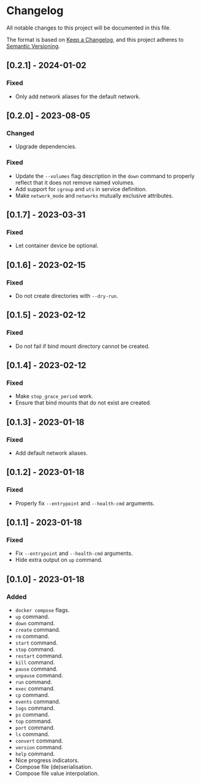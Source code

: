 # Changelog

All notable changes to this project will be documented in this file.

The format is based on [Keep a Changelog](https://keepachangelog.com/en/1.0.0/),
and this project adheres to [Semantic Versioning](https://semver.org/spec/v2.0.0.html).

## [0.2.1] - 2024-01-02

### Fixed

- Only add network aliases for the default network.

## [0.2.0] - 2023-08-05

### Changed

- Upgrade dependencies.

### Fixed

- Update the `--volumes` flag description in the `down` command to properly reflect that it does not remove named volumes.
- Add support for `cgroup` and `uts` in service definition.
- Make `network_mode` and `networks` mutually exclusive attributes.

## [0.1.7] - 2023-03-31

### Fixed

- Let container device be optional.

## [0.1.6] - 2023-02-15

### Fixed

- Do not create directories with `--dry-run`.

## [0.1.5] - 2023-02-12

### Fixed

- Do not fail if bind mount directory cannot be created.

## [0.1.4] - 2023-02-12

### Fixed

- Make `stop_grace_period` work.
- Ensure that bind mounts that do not exist are created.

## [0.1.3] - 2023-01-18

### Fixed

- Add default network aliases.

## [0.1.2] - 2023-01-18

### Fixed

- Properly fix `--entrypoint` and `--health-cmd` arguments.

## [0.1.1] - 2023-01-18

### Fixed

- Fix `--entrypoint` and `--health-cmd` arguments.
- Hide extra output on `up` command.

## [0.1.0] - 2023-01-18

### Added

- `docker compose` flags.
- `up` command.
- `down` command.
- `create` command.
- `rm` command.
- `start` command.
- `stop` command.
- `restart` command.
- `kill` command.
- `pause` command.
- `unpause` command.
- `run` command.
- `exec` command.
- `cp` command.
- `events` command.
- `logs` command.
- `ps` command.
- `top` command.
- `port` command.
- `ls` command.
- `convert` command.
- `version` command.
- `help` command.
- Nice progress indicators.
- Compose file (de)serialisation.
- Compose file value interpolation.
